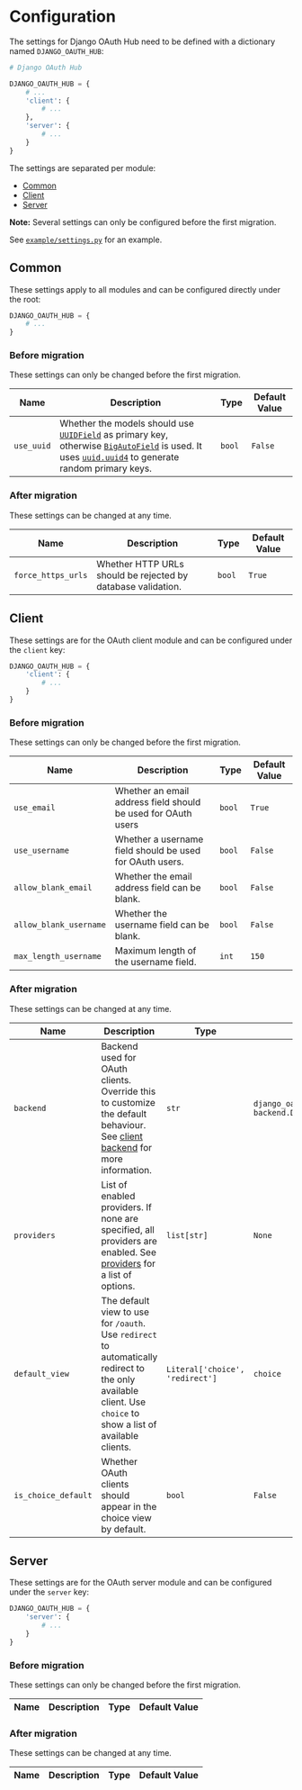 # Configuration

The settings for Django OAuth Hub need to be defined with a dictionary named `DJANGO_OAUTH_HUB`:
```python
# Django OAuth Hub

DJANGO_OAUTH_HUB = {
    # ...
    'client': {
        # ...
    },
    'server': {
        # ...
    }
}
```

The settings are separated per module:
- [Common](#common)
- [Client](#client)
- [Server](#server)

**Note:** Several settings can only be configured before the first migration.

See [`example/settings.py`](../example/example/settings.py) for an example.

## Common
These settings apply to all modules and can be configured directly under the root:
```python
DJANGO_OAUTH_HUB = {
    # ...
}
```

### Before migration
These settings can only be changed before the first migration.

| Name       | Description                                                                                                                                                                                                                                                                                                                                                | Type   | Default Value |
|------------|------------------------------------------------------------------------------------------------------------------------------------------------------------------------------------------------------------------------------------------------------------------------------------------------------------------------------------------------------------|--------|---------------|
| `use_uuid` | Whether the models should use [`UUIDField`](https://docs.djangoproject.com/en/4.1/ref/models/fields/#uuidfield) as primary key, otherwise [`BigAutoField`](https://docs.djangoproject.com/en/4.1/ref/models/fields/#bigautofield) is used. It uses [`uuid.uuid4`](https://docs.python.org/3/library/uuid.html#uuid.uuid4) to generate random primary keys. | `bool` | `False`       |

### After migration
These settings can be changed at any time.

| Name               | Description                                                  | Type   | Default Value |
|--------------------|--------------------------------------------------------------|--------|---------------|
| `force_https_urls` | Whether HTTP URLs should be rejected by database validation. | `bool` | `True`        |

## Client
These settings are for the OAuth client module and can be configured under the `client` key:
```python
DJANGO_OAUTH_HUB = {
    'client': {
        # ...
    }
}
```

### Before migration
These settings can only be changed before the first migration.

| Name                   | Description                                                                                                                                                           | Type        | Default Value                                                            |
|------------------------|-----------------------------------------------------------------------------------------------------------------------------------------------------------------------|-------------|--------------------------------------------------------------------------|
| `use_email`            | Whether an email address field should be used for OAuth users                                                                                                         | `bool`      | `True`                                                                   |
| `use_username`         | Whether a username field should be used for OAuth users.                                                                                                              | `bool`      | `False`                                                                  |
 | `allow_blank_email`    | Whether the email address field can be blank.                                                                                                                         | `bool`      | `False`                                                                  |
| `allow_blank_username` | Whether the username field can be blank.                                                                                                                              | `bool`      | `False`                                                                  |
| `max_length_username`  | Maximum length of the username field.                                                                                                                                 | `int`       | `150`                                                                    |

### After migration
These settings can be changed at any time.

| Name                | Description                                                                                                                                                    | Type                            | Default Value                                                            |
|---------------------|----------------------------------------------------------------------------------------------------------------------------------------------------------------|---------------------------------|--------------------------------------------------------------------------|
| `backend`           | Backend used for OAuth clients. Override this to customize the default behaviour. See [client backend](client/backend.md) for more information.                | `str`                           | `django_oauth_hub.oauth_client.`<br/>`backend.DefaultOAuthClientBackend` |
| `providers`         | List of enabled providers. If none are specified, all providers are enabled. See [providers](client/providers.md) for a list of options.                       | `list[str]`                     | `None`                                                                   |
| `default_view`      | The default view to use for `/oauth`. Use `redirect` to automatically redirect to the only available client. Use `choice` to show a list of available clients. | `Literal['choice', 'redirect']` | `choice`                                                                 |
| `is_choice_default` | Whether OAuth clients should appear in the choice view by default.                                                                                             | `bool`                          | `False`                                                                  |

## Server
These settings are for the OAuth server module and can be configured under the `server` key:
```python
DJANGO_OAUTH_HUB = {
    'server': {
        # ...
    }
}
```

### Before migration
These settings can only be changed before the first migration.

| Name | Description | Type | Default Value |
|------|-------------|------|---------------|

### After migration
These settings can be changed at any time.

| Name | Description | Type | Default Value |
|------|-------------|------|---------------|
